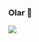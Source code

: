### Olar 👋

<a href="https://github.com/ralfguth/github-readme-stats"><img align="center" src="https://github-readme-stats.vercel.app/api/top-langs/?username=ralfguth&layout=compact&theme=buefy&hide_border=true" /></a>

<!--
**ralfguth/ralfguth** is a ✨ _special_ ✨ repository because its `README.md` (this file) appears on your GitHub profile.

Here are some ideas to get you started:

- 🔭 I’m currently working on ...
- 🌱 I’m currently learning ...
- 👯 I’m looking to collaborate on ...
- 🤔 I’m looking for help with ...
- 💬 Ask me about ...
- 📫 How to reach me: ...
- 😄 Pronouns: ...
- ⚡ Fun fact: ...
-->
